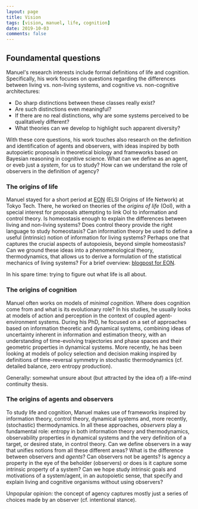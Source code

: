 ```yaml
---
layout: page
title: Vision
tags: [vision, manuel, life, cognition]
date: 2019-10-03
comments: false
---
```



## Foundamental questions
Manuel's research interests include formal definitions of life and cognition. Specifically, his work focuses on questions regarding the differences between living vs. non-living systems, and cognitive vs. non-cognitive architectures:
- Do sharp distinctions between these classes really exist? 
- Are such distinctions even meaningful? 
- If there are no real distinctions, why are some systems perceived to be qualitatively different?
- What theories can we develop to highlight such apparent diversity?

With these core questions, his work touches also research on the definition and identification of agents and observers, with ideas inspired by both autopoietic proposals in theoretical biology and frameworks based on Bayesian reasoning in cognitive science. What can we define as an agent, or eveb just a *system*, for us to study? How can we understand the role of observers in the definition of agency?


### The origins of life
Manuel stayed for a short period at [EON](http://eon.elsi.jp/) (ELSI Origins of life Network) at Tokyo Tech. There, he worked on theories of the *origins of life* (Ool), with a special interest for proposals attempting to link Ool to information and control theory. Is homeostasis enough to explain the differences between living and non-living systems? Does control theory provide the right language to study homeostasis? Can information theory be used to define a useful (intrinsic) notion of information for living systems? Perhaps one that captures the crucial aspects of autopoiesis, beyond simple homeostasis? Can we ground these ideas into a phenomenological theory, thermodynamics, that allows us to derive a formulation of the statistical mechanics of living systems? For a brief overview: [blogpost for EON](http://eon.elsi.jp/information-and-regulation-at-the-origins-of-life/). 

In his spare time: trying to figure out what life is all about.

### The origins of cognition
Manuel often works on models of *minimal cognition*. Where does cognition come from and what is its evolutionary role? In his studies, he usually looks at models of action and perception in the context of coupled agent-environment systems. During his PhD, he focused on a set of approaches based on information theoretic and dynamical systems, combining ideas of uncertainty inherent in information and estimation theory, with an understanding of time-evolving trajectories and phase spaces and their geometric properties in dynamical systems. More recently, he has been looking at models of policy selection and decision making inspired by definitions of time-reversal symmetry in stochastic thermodynamics (cf. detailed balance, zero entropy production).

Generally: somewhat unsure about (but attracted by the idea of) a life-mind continuity thesis.

### The origins of agents and observers
To study life and cognition, Manuel makes use of frameworks inspired by information theory, control theory, dynamical systems and, more recently, (stochastic) thermodynamics. In all these approaches, *observers* play a fundamental role: entropy in both information theory and thermodynamics, observability properties in dynamical systems and the very definition of a target, or desired state, in control theory. Can we define observers in a way that unifies notions from all these different areas? What is the difference between observers and *agents*? Can observers not be agents? Is agency a property in the eye of the beholder (observers) or does is it capture some intrinsic property of a system? Can we hope study intrinsic goals and motivations of a system/agent, in an autopoietic sense, that specify and explain living and cognitive organisms without using observers?

Unpopular opinion: the concept of agency captures mostly just a series of choices made by an observer (cf. intentional stance).
